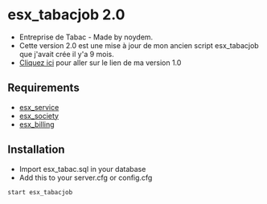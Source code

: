 # esx_tabacjob 2.0
* Entreprise de Tabac - Made by noydem.
* Cette version 2.0 est une mise à jour de mon ancien script esx_tabacjob que j'avait crée il y'a 9 mois.
* [Cliquez ici](https://github.com/noydem/esx_tabacjob/tree/5b3358e9a705e7be3fc1805b0876ff962098265d) pour aller sur le lien de ma version 1.0

## Requirements 

* [esx_service](https://github.com/ESX-ORG/esx_service)
* [esx_society](https://github.com/ESX-ORG/esx_society)
* [esx_billing](https://github.com/ESX-ORG/esx_billing)

## Installation 
* Import esx_tabac.sql in your database
* Add this to your server.cfg or config.cfg
```
start esx_tabacjob
``` 
